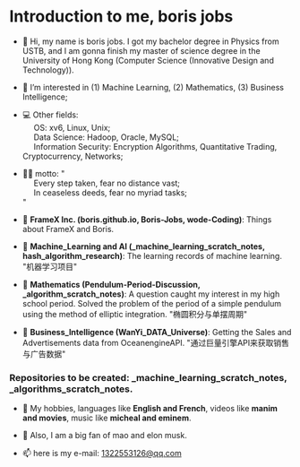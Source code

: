 # Introduction to me, boris jobs
- 👋 Hi, my name is boris jobs. I got my bachelor degree in Physics from USTB, and I am gonna finish my master of science degree in the University of Hong Kong (Computer Science (Innovative Design and Technology)).

- 👀 I’m interested in (1) Machine Learning, (2) Mathematics, (3) Business Intelligence;

- 💻 Other fields:  
&nbsp;&nbsp;&nbsp;&nbsp; OS: xv6, Linux, Unix;  
&nbsp;&nbsp;&nbsp;&nbsp; Data Science: Hadoop, Oracle, MySQL;  
&nbsp;&nbsp;&nbsp;&nbsp; Information Security: Encryption Algorithms, Quantitative Trading, Cryptocurrency, Networks;  

- 👨‍🚀 motto: "  
&nbsp;&nbsp;&nbsp;&nbsp; Every step taken, fear no distance vast;  
&nbsp;&nbsp;&nbsp;&nbsp; In ceaseless deeds, fear no myriad tasks;  
"

- 🚀 **FrameX Inc. (boris.github.io, Boris-Jobs, wode-Coding)**: Things about FrameX and Boris.

- 🚀 **Machine_Learning and AI (_machine_learning_scratch_notes, hash_algorithm_research)**: The learning records of machine learning. "机器学习项目"

- 🚀 **Mathematics (Pendulum-Period-Discussion, _algorithm_scratch_notes)**: A question caught my interest in my high school period. Solved the problem of the period of a simple pendulum using the method of elliptic integration. "椭圆积分与单摆周期"

- 🚀 **Business_Intelligence (WanYi_DATA_Universe)**: Getting the Sales and Advertisements data from OceanengineAPI. "通过巨量引擎API来获取销售与广告数据"


### Repositories to be created: **_machine_learning_scratch_notes**, **_algorithms_scratch_notes**.



- 💞️ My hobbies, languages like **English and French**, videos like **manim and movies**, music like **micheal and eminem**.

- 💞️ Also, I am a big fan of mao and elon musk.

- 📫 here is my e-mail: 1322553126@qq.com

<!---
Boris-Jobs/Boris-Jobs is a ✨ special ✨ repository because its `README.md` (this file) appears on your GitHub profile.
You can click the Preview link to take a look at your changes.
--->




